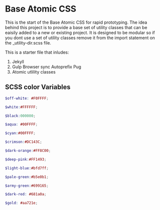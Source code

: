 Base Atomic CSS     
=============================

This is the start of the Base Atomic CSS for rapid prototyping. The idea behind this project is to provide a base set of utility classes that can be eaisily added to a new or existing project. It is designed to be modular so if you dont use a set of utility classes remove it from the import statement on the _utility-dir.scss file. 


This is a starter file that inludes: 
1. Jekyll 
2. Gulp
    Browser sync 
    Autoprefix
    Pug 
3. Atomic utlility classes 


## SCSS color Variables 
```scss
$off-white: #F0FFFF; 

$white:#FFFFFF; 

$black:000000; 

$aqua: #00FFFF; 

$cyan:#00FFFF; 

$crimson:#DC143C; 

$dark-orange:#FF8C00; 

$deep-pink:#FF1493; 

$light-blue:#bfd7ff; 

$pale-green:#b5e0b1; 

$army-green:#699165;

$dark-red: #681a0a; 

$gold: #aa721e; 

```
